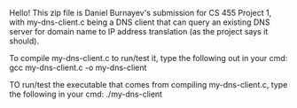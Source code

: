 Hello! This zip file is Daniel Burnayev's submission for CS 455 Project 1, with my-dns-client.c being a DNS client that can query an existing DNS server for domain name to IP address translation (as the project says it should).

To compile my-dns-client.c to run/test it, type the following out in your cmd:
gcc my-dns-client.c -o my-dns-client

TO run/test the executable that comes from compiling my-dns-client.c, type the following in your cmd:
./my-dns-client <hostname-of-your-choice>

